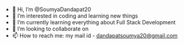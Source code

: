 - 👋 Hi, I’m @SoumyaDandapat20
- 👀 I’m interested in coding and learning new things
- 🌱 I’m currently learning everything about Full Stack Development
- 💞️ I’m looking to collaborate on 
- 📫 How to reach me: my mail id - dandapatsoumya20@gmail.com

<!---
SoumyaDandapat20/SoumyaDandapat20 is a ✨ special ✨ repository because its `README.md` (this file) appears on your GitHub profile.
You can click the Preview link to take a look at your changes.
--->

